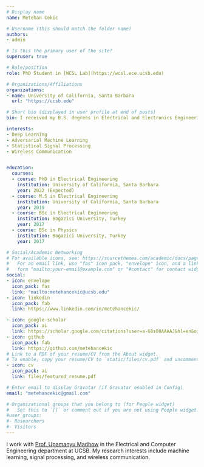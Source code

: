 ```yaml
---
# Display name
name: Metehan Cekic

# Username (this should match the folder name)
authors:
- admin

# Is this the primary user of the site?
superuser: true

# Role/position
role: PhD Student in [WCSL Lab](https://wcsl.ece.ucsb.edu) 

# Organizations/Affiliations
organizations:
- name: University of California, Santa Barbara
  url: "https://ucsb.edu"

# Short bio (displayed in user profile at end of posts)
bio: I received my B.S. degrees in Electrical and Electronics Engineering and Physics from Bogazici University, Istanbul, in 2017 and M.S degree in Electrical and Computer Engineering from University of California, Santa Barbara in 2019. I am currently a PhD student at UC Santa Barbara, working with Prof. Madhow in the WCSL lab.

interests:
- Deep Learning
- Adversarial Machine Learning
- Statistical Signal Processing
- Wireless Communication


education:
  courses:
  - course: PhD in Electrical Engineering
    institution: University of California, Santa Barbara
    year: 2022 (Expected)
  - course: M.S in Electrical Engineering
    institution: University of California, Santa Barbara
    year: 2019
  - course: BSc in Electrical Engineering
    institution: Bogazici University, Turkey
    year: 2017
  - course: BSc in Physics
    institution: Bogazici University, Turkey
    year: 2017

# Social/Academic Networking
# For available icons, see: https://sourcethemes.com/academic/docs/page-builder/#icons
#   For an email link, use "fas" icon pack, "envelope" icon, and a link in the
#   form "mailto:your-email@example.com" or "#contact" for contact widget.
social:
- icon: envelope
  icon_pack: fas
  link: "mailto:metehancekic@ucsb.edu"
- icon: linkedin
  icon_pack: fab
  link: https://www.linkedin.com/in/metehancekic/

- icon: google-scholar
  icon_pack: ai
  link: https://scholar.google.com/citations?user=a-68s08AAAAJ&hl=en&oi=ao
- icon: github
  icon_pack: fab
  link: https://github.com/metehancekic
# Link to a PDF of your resume/CV from the About widget.
# To enable, copy your resume/CV to `static/files/cv.pdf` and uncomment the lines below.
- icon: cv
  icon_pack: ai
  link: files/featured_resume.pdf

# Enter email to display Gravatar (if Gravatar enabled in Config)
email: "metehancekic@gmail.com"

# Organizational groups that you belong to (for People widget)
#   Set this to `[]` or comment out if you are not using People widget.
#user_groups:
#- Researchers
#- Visitors
---
```


I work with [Prof. Upamanyu Madhow](https://wcsl.ece.ucsb.edu/people/upamanyu-madhow) in the Electrical and Computer Engineering department at UCSB. My research interests include machine learning, signal processing, and wireless communication.